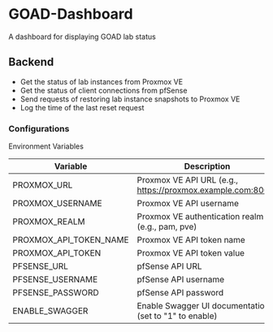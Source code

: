 # GOAD-Dashboard

A dashboard for displaying GOAD lab status

## Backend

- Get the status of lab instances from Proxmox VE
- Get the status of client connections from pfSense
- Send requests of restoring lab instance snapshots to Proxmox VE
- Log the time of the last reset request

### Configurations

Environment Variables

| Variable | Description | Required | Default |
|----------|-------------|----------|---------|
| PROXMOX_URL | Proxmox VE API URL (e.g., https://proxmox.example.com:8006) | Yes | - |
| PROXMOX_USERNAME | Proxmox VE API username | Yes | - |
| PROXMOX_REALM | Proxmox VE authentication realm (e.g., pam, pve) | Yes | - |
| PROXMOX_API_TOKEN_NAME | Proxmox VE API token name | Yes | - |
| PROXMOX_API_TOKEN | Proxmox VE API token value | Yes | - |
| PFSENSE_URL | pfSense API URL | No | - |
| PFSENSE_USERNAME | pfSense API username | No | - |
| PFSENSE_PASSWORD | pfSense API password | No | - |
| ENABLE_SWAGGER | Enable Swagger UI documentation (set to "1" to enable) | No | - |


